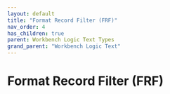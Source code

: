 ```yaml
---
layout: default
title: "Format Record Filter (FRF)"
nav_order: 4
has_children: true
parent: Workbench Logic Text Types
grand_parent: "Workbench Logic Text"
---
```

# Format Record Filter (FRF)


